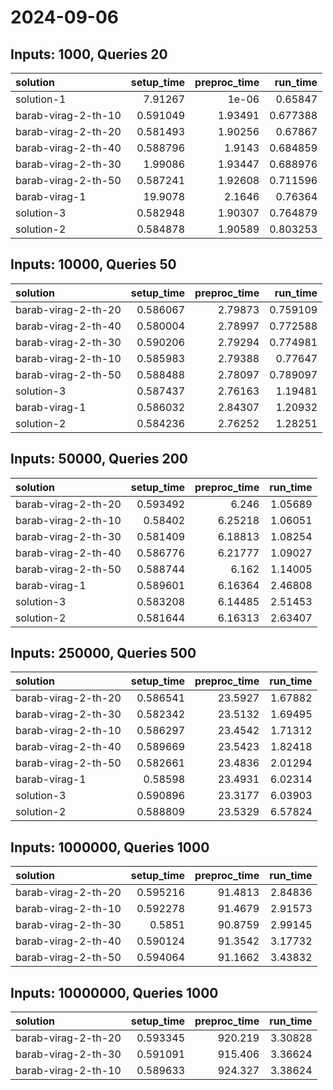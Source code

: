 # 2024-09-06

## Inputs: 1000, Queries 20

| solution            |   setup_time |   preproc_time |   run_time |
|:--------------------|-------------:|---------------:|-----------:|
| solution-1          |     7.91267  |        1e-06   |   0.65847  |
| barab-virag-2-th-10 |     0.591049 |        1.93491 |   0.677388 |
| barab-virag-2-th-20 |     0.581493 |        1.90256 |   0.67867  |
| barab-virag-2-th-40 |     0.588796 |        1.9143  |   0.684859 |
| barab-virag-2-th-30 |     1.99086  |        1.93447 |   0.688976 |
| barab-virag-2-th-50 |     0.587241 |        1.92608 |   0.711596 |
| barab-virag-1       |    19.9078   |        2.1646  |   0.76364  |
| solution-3          |     0.582948 |        1.90307 |   0.764879 |
| solution-2          |     0.584878 |        1.90589 |   0.803253 |

## Inputs: 10000, Queries 50

| solution            |   setup_time |   preproc_time |   run_time |
|:--------------------|-------------:|---------------:|-----------:|
| barab-virag-2-th-20 |     0.586067 |        2.79873 |   0.759109 |
| barab-virag-2-th-40 |     0.580004 |        2.78997 |   0.772588 |
| barab-virag-2-th-30 |     0.590206 |        2.79294 |   0.774981 |
| barab-virag-2-th-10 |     0.585983 |        2.79388 |   0.77647  |
| barab-virag-2-th-50 |     0.588488 |        2.78097 |   0.789097 |
| solution-3          |     0.587437 |        2.76163 |   1.19481  |
| barab-virag-1       |     0.586032 |        2.84307 |   1.20932  |
| solution-2          |     0.584236 |        2.76252 |   1.28251  |

## Inputs: 50000, Queries 200

| solution            |   setup_time |   preproc_time |   run_time |
|:--------------------|-------------:|---------------:|-----------:|
| barab-virag-2-th-20 |     0.593492 |        6.246   |    1.05689 |
| barab-virag-2-th-10 |     0.58402  |        6.25218 |    1.06051 |
| barab-virag-2-th-30 |     0.581409 |        6.18813 |    1.08254 |
| barab-virag-2-th-40 |     0.586776 |        6.21777 |    1.09027 |
| barab-virag-2-th-50 |     0.588744 |        6.162   |    1.14005 |
| barab-virag-1       |     0.589601 |        6.16364 |    2.46808 |
| solution-3          |     0.583208 |        6.14485 |    2.51453 |
| solution-2          |     0.581644 |        6.16313 |    2.63407 |

## Inputs: 250000, Queries 500

| solution            |   setup_time |   preproc_time |   run_time |
|:--------------------|-------------:|---------------:|-----------:|
| barab-virag-2-th-20 |     0.586541 |        23.5927 |    1.67882 |
| barab-virag-2-th-30 |     0.582342 |        23.5132 |    1.69495 |
| barab-virag-2-th-10 |     0.586297 |        23.4542 |    1.71312 |
| barab-virag-2-th-40 |     0.589669 |        23.5423 |    1.82418 |
| barab-virag-2-th-50 |     0.582661 |        23.4836 |    2.01294 |
| barab-virag-1       |     0.58598  |        23.4931 |    6.02314 |
| solution-3          |     0.590896 |        23.3177 |    6.03903 |
| solution-2          |     0.588809 |        23.5329 |    6.57824 |

## Inputs: 1000000, Queries 1000

| solution            |   setup_time |   preproc_time |   run_time |
|:--------------------|-------------:|---------------:|-----------:|
| barab-virag-2-th-20 |     0.595216 |        91.4813 |    2.84836 |
| barab-virag-2-th-10 |     0.592278 |        91.4679 |    2.91573 |
| barab-virag-2-th-30 |     0.5851   |        90.8759 |    2.99145 |
| barab-virag-2-th-40 |     0.590124 |        91.3542 |    3.17732 |
| barab-virag-2-th-50 |     0.594064 |        91.1662 |    3.43832 |

## Inputs: 10000000, Queries 1000

| solution            |   setup_time |   preproc_time |   run_time |
|:--------------------|-------------:|---------------:|-----------:|
| barab-virag-2-th-20 |     0.593345 |        920.219 |    3.30828 |
| barab-virag-2-th-30 |     0.591091 |        915.406 |    3.36624 |
| barab-virag-2-th-10 |     0.589633 |        924.327 |    3.38624 |
